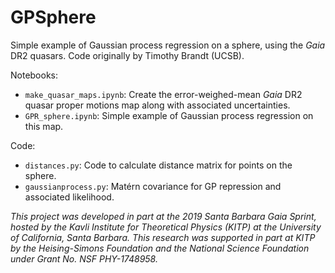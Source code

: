 # GPSphere

Simple example of Gaussian process regression on a sphere, using the _Gaia_ DR2 quasars. Code originally by Timothy Brandt (UCSB). 

Notebooks:
- `make_quasar_maps.ipynb`: Create the error-weighed-mean _Gaia_ DR2 quasar proper motions map along with associated uncertainties.
- `GPR_sphere.ipynb`: Simple example of Gaussian process regression on this map.

Code:
- `distances.py`: Code to calculate distance matrix for points on the sphere.
- `gaussianprocess.py`: Matérn covariance for GP repression and associated likelihood.

_This project was developed in part at the 2019 Santa Barbara Gaia Sprint, hosted by the Kavli Institute for Theoretical Physics (KITP) at the University of California, Santa Barbara. This research was supported in part at KITP by the Heising-Simons Foundation and the National Science Foundation under Grant No. NSF PHY-1748958._
